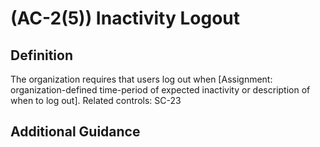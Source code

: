 
# (AC-2(5)) Inactivity Logout

## Definition

The organization requires that users log out when [Assignment: organization-defined time-period of expected inactivity or description of when to log out]. Related controls: SC-23

## Additional Guidance


